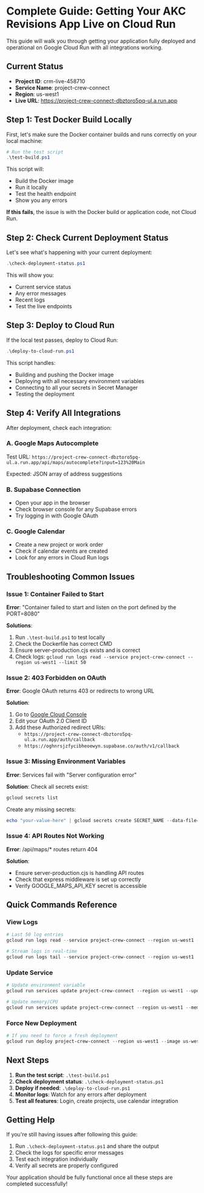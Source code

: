 # Complete Guide: Getting Your AKC Revisions App Live on Cloud Run

This guide will walk you through getting your application fully deployed and operational on Google Cloud Run with all integrations working.

## Current Status

- **Project ID**: crm-live-458710
- **Service Name**: project-crew-connect
- **Region**: us-west1
- **Live URL**: https://project-crew-connect-dbztoro5pq-ul.a.run.app

## Step 1: Test Docker Build Locally

First, let's make sure the Docker container builds and runs correctly on your local machine:

```powershell
# Run the test script
.\test-build.ps1
```

This script will:

- Build the Docker image
- Run it locally
- Test the health endpoint
- Show you any errors

**If this fails**, the issue is with the Docker build or application code, not Cloud Run.

## Step 2: Check Current Deployment Status

Let's see what's happening with your current deployment:

```powershell
.\check-deployment-status.ps1
```

This will show you:

- Current service status
- Any error messages
- Recent logs
- Test the live endpoints

## Step 3: Deploy to Cloud Run

If the local test passes, deploy to Cloud Run:

```powershell
.\deploy-to-cloud-run.ps1
```

This script handles:

- Building and pushing the Docker image
- Deploying with all necessary environment variables
- Connecting to all your secrets in Secret Manager
- Testing the deployment

## Step 4: Verify All Integrations

After deployment, check each integration:

### A. Google Maps Autocomplete

Test URL: `https://project-crew-connect-dbztoro5pq-ul.a.run.app/api/maps/autocomplete?input=123%20Main`

Expected: JSON array of address suggestions

### B. Supabase Connection

- Open your app in the browser
- Check browser console for any Supabase errors
- Try logging in with Google OAuth

### C. Google Calendar

- Create a new project or work order
- Check if calendar events are created
- Look for any errors in Cloud Run logs

## Troubleshooting Common Issues

### Issue 1: Container Failed to Start

**Error**: "Container failed to start and listen on the port defined by the PORT=8080"

**Solutions**:

1. Run `.\test-build.ps1` to test locally
2. Check the Dockerfile has correct CMD
3. Ensure server-production.cjs exists and is correct
4. Check logs: `gcloud run logs read --service project-crew-connect --region us-west1 --limit 50`

### Issue 2: 403 Forbidden on OAuth

**Error**: Google OAuth returns 403 or redirects to wrong URL

**Solution**:

1. Go to [Google Cloud Console](https://console.cloud.google.com/apis/credentials)
2. Edit your OAuth 2.0 Client ID
3. Add these Authorized redirect URIs:
   - `https://project-crew-connect-dbztoro5pq-ul.a.run.app/auth/callback`
   - `https://oghnrsjzfycibheoewyn.supabase.co/auth/v1/callback`

### Issue 3: Missing Environment Variables

**Error**: Services fail with "Server configuration error"

**Solution**:
Check all secrets exist:

```powershell
gcloud secrets list
```

Create any missing secrets:

```powershell
echo "your-value-here" | gcloud secrets create SECRET_NAME --data-file=-
```

### Issue 4: API Routes Not Working

**Error**: /api/maps/\* routes return 404

**Solution**:

- Ensure server-production.cjs is handling API routes
- Check that express middleware is set up correctly
- Verify GOOGLE_MAPS_API_KEY secret is accessible

## Quick Commands Reference

### View Logs

```powershell
# Last 50 log entries
gcloud run logs read --service project-crew-connect --region us-west1 --limit 50

# Stream logs in real-time
gcloud run logs tail --service project-crew-connect --region us-west1
```

### Update Service

```powershell
# Update environment variable
gcloud run services update project-crew-connect --region us-west1 --update-env-vars KEY=VALUE

# Update memory/CPU
gcloud run services update project-crew-connect --region us-west1 --memory 1Gi --cpu 2
```

### Force New Deployment

```powershell
# If you need to force a fresh deployment
gcloud run deploy project-crew-connect --region us-west1 --image us-west1-docker.pkg.dev/crm-live-458710/cloud-run-source-deploy/project-crew-connect --force
```

## Next Steps

1. **Run the test script**: `.\test-build.ps1`
2. **Check deployment status**: `.\check-deployment-status.ps1`
3. **Deploy if needed**: `.\deploy-to-cloud-run.ps1`
4. **Monitor logs**: Watch for any errors after deployment
5. **Test all features**: Login, create projects, use calendar integration

## Getting Help

If you're still having issues after following this guide:

1. Run `.\check-deployment-status.ps1` and share the output
2. Check the logs for specific error messages
3. Test each integration individually
4. Verify all secrets are properly configured

Your application should be fully functional once all these steps are completed successfully!
